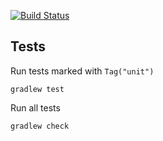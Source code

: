 [![Build Status][travis-image]][travis-url]

[travis-image]: https://travis-ci.org/axelhodler/abhaengen.svg?branch=master
[travis-url]: https://travis-ci.org/axelhodler/abhaengen

## Tests

Run tests marked with `Tag("unit")`

    gradlew test

Run all tests

    gradlew check
